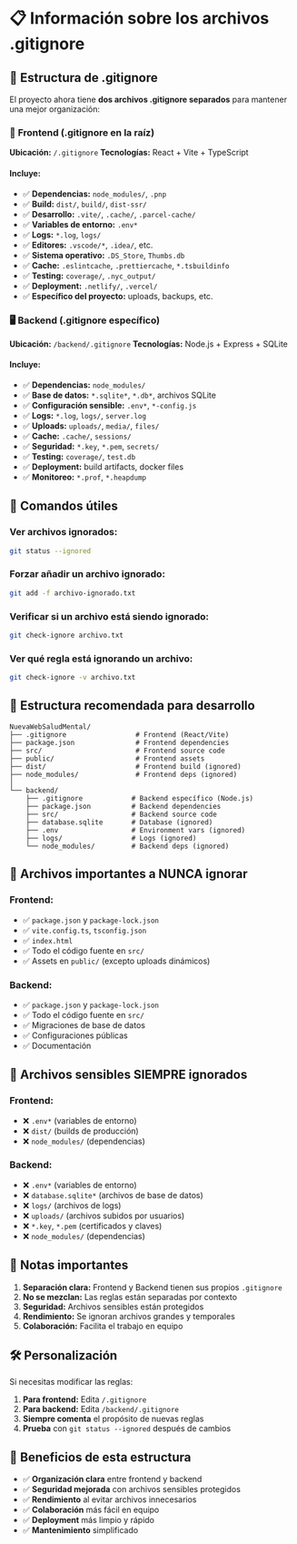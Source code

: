 # 📋 **Información sobre los archivos .gitignore**

## 🎯 **Estructura de .gitignore**

El proyecto ahora tiene **dos archivos .gitignore separados** para mantener una mejor organización:

### 📁 **Frontend (.gitignore en la raíz)**
**Ubicación:** `/.gitignore`
**Tecnologías:** React + Vite + TypeScript

#### **Incluye:**
- ✅ **Dependencias:** `node_modules/`, `.pnp`
- ✅ **Build:** `dist/`, `build/`, `dist-ssr/`
- ✅ **Desarrollo:** `.vite/`, `.cache/`, `.parcel-cache/`
- ✅ **Variables de entorno:** `.env*`
- ✅ **Logs:** `*.log`, `logs/`
- ✅ **Editores:** `.vscode/*`, `.idea/`, etc.
- ✅ **Sistema operativo:** `.DS_Store`, `Thumbs.db`
- ✅ **Cache:** `.eslintcache`, `.prettiercache`, `*.tsbuildinfo`
- ✅ **Testing:** `coverage/`, `.nyc_output/`
- ✅ **Deployment:** `.netlify/`, `.vercel/`
- ✅ **Específico del proyecto:** uploads, backups, etc.

### 🖥️ **Backend (.gitignore específico)**
**Ubicación:** `/backend/.gitignore`
**Tecnologías:** Node.js + Express + SQLite

#### **Incluye:**
- ✅ **Dependencias:** `node_modules/`
- ✅ **Base de datos:** `*.sqlite*`, `*.db*`, archivos SQLite
- ✅ **Configuración sensible:** `.env*`, `*-config.js`
- ✅ **Logs:** `*.log`, `logs/`, `server.log`
- ✅ **Uploads:** `uploads/`, `media/`, `files/`
- ✅ **Cache:** `.cache/`, `sessions/`
- ✅ **Seguridad:** `*.key`, `*.pem`, `secrets/`
- ✅ **Testing:** `coverage/`, `test.db`
- ✅ **Deployment:** build artifacts, docker files
- ✅ **Monitoreo:** `*.prof`, `*.heapdump`

## 🔧 **Comandos útiles**

### **Ver archivos ignorados:**
```bash
git status --ignored
```

### **Forzar añadir un archivo ignorado:**
```bash
git add -f archivo-ignorado.txt
```

### **Verificar si un archivo está siendo ignorado:**
```bash
git check-ignore archivo.txt
```

### **Ver qué regla está ignorando un archivo:**
```bash
git check-ignore -v archivo.txt
```

## 📂 **Estructura recomendada para desarrollo**

```
NuevaWebSaludMental/
├── .gitignore                 # Frontend (React/Vite)
├── package.json               # Frontend dependencies
├── src/                       # Frontend source code
├── public/                    # Frontend assets
├── dist/                      # Frontend build (ignored)
├── node_modules/              # Frontend deps (ignored)
│
└── backend/
    ├── .gitignore            # Backend específico (Node.js)
    ├── package.json          # Backend dependencies
    ├── src/                  # Backend source code
    ├── database.sqlite       # Database (ignored)
    ├── .env                  # Environment vars (ignored)
    ├── logs/                 # Logs (ignored)
    └── node_modules/         # Backend deps (ignored)
```

## 🚨 **Archivos importantes a NUNCA ignorar**

### **Frontend:**
- ✅ `package.json` y `package-lock.json`
- ✅ `vite.config.ts`, `tsconfig.json`
- ✅ `index.html`
- ✅ Todo el código fuente en `src/`
- ✅ Assets en `public/` (excepto uploads dinámicos)

### **Backend:**
- ✅ `package.json` y `package-lock.json`
- ✅ Todo el código fuente en `src/`
- ✅ Migraciones de base de datos
- ✅ Configuraciones públicas
- ✅ Documentación

## 🔐 **Archivos sensibles SIEMPRE ignorados**

### **Frontend:**
- ❌ `.env*` (variables de entorno)
- ❌ `dist/` (builds de producción)
- ❌ `node_modules/` (dependencias)

### **Backend:**
- ❌ `.env*` (variables de entorno)
- ❌ `database.sqlite*` (archivos de base de datos)
- ❌ `logs/` (archivos de logs)
- ❌ `uploads/` (archivos subidos por usuarios)
- ❌ `*.key`, `*.pem` (certificados y claves)
- ❌ `node_modules/` (dependencias)

## 📝 **Notas importantes**

1. **Separación clara:** Frontend y Backend tienen sus propios `.gitignore`
2. **No se mezclan:** Las reglas están separadas por contexto
3. **Seguridad:** Archivos sensibles están protegidos
4. **Rendimiento:** Se ignoran archivos grandes y temporales
5. **Colaboración:** Facilita el trabajo en equipo

## 🛠️ **Personalización**

Si necesitas modificar las reglas:

1. **Para frontend:** Edita `/.gitignore`
2. **Para backend:** Edita `/backend/.gitignore`
3. **Siempre comenta** el propósito de nuevas reglas
4. **Prueba** con `git status --ignored` después de cambios

## 🎯 **Beneficios de esta estructura**

- ✅ **Organización clara** entre frontend y backend
- ✅ **Seguridad mejorada** con archivos sensibles protegidos
- ✅ **Rendimiento** al evitar archivos innecesarios
- ✅ **Colaboración** más fácil en equipo
- ✅ **Deployment** más limpio y rápido
- ✅ **Mantenimiento** simplificado
